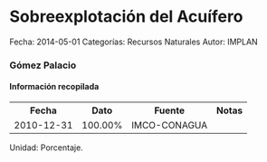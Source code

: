 Sobreexplotación del Acuífero
=====

Fecha: 2014-05-01
Categorías: Recursos Naturales
Autor: IMPLAN

### Gómez Palacio

#### Información recopilada

<table class="table table-hover table-bordered">
  <tr><th>Fecha</th><th>Dato</th><th>Fuente</th><th>Notas</th></tr>
  <tr><td>2010-12-31</td><td>100.00%</td><td>IMCO-CONAGUA</td><td></td></tr>
</table>

Unidad: Porcentaje.
